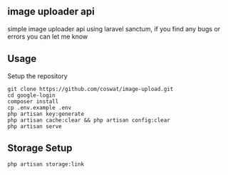 
## image uploader api
simple image uploader api using laravel sanctum, if you find any bugs or errors you can let me know
## Usage <br>
Setup the repository <br>
```
git clone https://github.com/coswat/image-upload.git
cd google-login
composer install
cp .env.example .env 
php artisan key:generate
php artisan cache:clear && php artisan config:clear 
php artisan serve 
```

## Storage Setup <br>
```
php artisan storage:link

```
